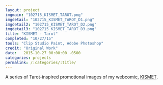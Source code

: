 ```yaml
---
layout: project
imgmain: "102715_KISMET_TAROT.png"
imgdetail: "102715_KISMET_TAROT_D1.png"
imgdetail2: "102715_KISMET_TAROT_D2.png"
imgdetail3: "102715_KISMET_TAROT_D3.png"
title: "KISMET - Tarot"
completed: "10/27/15"
tools: "Clip Studio Paint, Adobe Photoshop"
credit: "Original Work"
date:   2015-10-27 00:00:00 -0500
categories: projects
permalink: /:categories/:title/
---
```

A series of Tarot-inspired promotional images of my webcomic, <a href="http://www.kismet-comic.com">KISMET</a>.